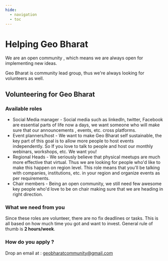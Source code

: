```yaml
---
hide:
  - navigation
  - toc
---
```

# Helping Geo Bharat

We are an open community , which means we are always open for implementing new ideas. 

Geo Bharat is community lead group, thus we're always looking for volunteers as well.


## Volunteering for Geo Bharat

### Available roles

- Social Media manager - Social media such as linkedIn, twitter, Facebook are essential parts of life now a days, we want someone who will make sure that our announcements , events, etc. cross platforms. 
- Event planners/host - We want to make Geo Bharat self sustainable, the key part of this goal is to allow more people to host events independently. So If you love to talk to people and host our monthly webinars, workshops, etc. We want you! 
- Regional Heads - We seriously believe that physical meetups are much more effective that virtual. Thus we are looking for people who'd like to make this happen on region level. This role means that you'll be talking with companies, institutions, etc. in your region and organize events as per requirements. 
- Chair members - Being an open community, we still need few awesome key people who'd love to be on chair making sure that we are heading in right direction.

### What we need from you

Since these roles are volunteer, there are no fix deadlines or tasks. This is all based on how much time you got and want to invest. General rule of thumb is __2 hours/week__. 

### How do you apply ? 

Drop an email at : geobharatcommunity@gmail.com 